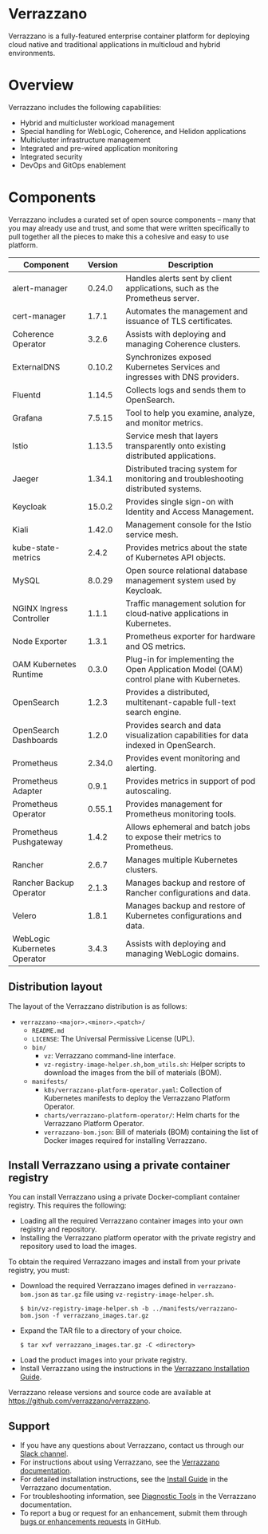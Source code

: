 # Verrazzano

Verrazzano is a fully-featured enterprise container platform for deploying cloud native and traditional applications in multicloud
and hybrid environments.

# Overview
Verrazzano includes the following capabilities:

- Hybrid and multicluster workload management
- Special handling for WebLogic, Coherence, and Helidon applications
- Multicluster infrastructure management
- Integrated and pre-wired application monitoring
- Integrated security
- DevOps and GitOps enablement

# Components
Verrazzano includes a curated set of open source components – many that you may already use and trust, and some that were
written specifically to pull together all the pieces to make this a cohesive and easy to use platform.

| Component                    | Version | Description                                                                              |
|------------------------------|---------|------------------------------------------------------------------------------------------|
| alert-manager                | 0.24.0  | Handles alerts sent by client applications, such as the Prometheus server.               |
| cert-manager                 | 1.7.1   | Automates the management and issuance of TLS certificates.                               |
| Coherence Operator           | 3.2.6   | Assists with deploying and managing Coherence clusters.                                  |
| ExternalDNS                  | 0.10.2  | Synchronizes exposed Kubernetes Services and ingresses with DNS providers.               |
| Fluentd                      | 1.14.5  | Collects logs and sends them to OpenSearch.                                              |
| Grafana                      | 7.5.15  | Tool to help you examine, analyze, and monitor metrics.                                  |
| Istio                        | 1.13.5  | Service mesh that layers transparently onto existing distributed applications.           |
| Jaeger                       | 1.34.1  | Distributed tracing system for monitoring and troubleshooting distributed systems.       |
| Keycloak                     | 15.0.2  | Provides single sign-on with Identity and Access Management.                             |
| Kiali                        | 1.42.0  | Management console for the Istio service mesh.                                           |
| kube-state-metrics           | 2.4.2   | Provides metrics about the state of Kubernetes API objects.                              |
| MySQL                        | 8.0.29  | Open source relational database management system used by Keycloak.                      |
| NGINX Ingress Controller     | 1.1.1   | Traffic management solution for cloud‑native applications in Kubernetes.                 |
| Node Exporter                | 1.3.1   | Prometheus exporter for hardware and OS metrics.                                         |
| OAM Kubernetes Runtime       | 0.3.0   | Plug-in for implementing the Open Application Model (OAM) control plane with Kubernetes. |
| OpenSearch                   | 1.2.3   | Provides a distributed, multitenant-capable full-text search engine.                     |
| OpenSearch Dashboards        | 1.2.0   | Provides search and data visualization capabilities for data indexed in OpenSearch.      |
| Prometheus                   | 2.34.0  | Provides event monitoring and alerting.                                                  |
| Prometheus Adapter           | 0.9.1   | Provides metrics in support of pod autoscaling.                                          |
| Prometheus Operator          | 0.55.1  | Provides management for Prometheus monitoring tools.                                     |
| Prometheus Pushgateway       | 1.4.2   | Allows ephemeral and batch jobs to expose their metrics to Prometheus.                   |
| Rancher                      | 2.6.7   | Manages multiple Kubernetes clusters.                                                    |
| Rancher Backup Operator      | 2.1.3   | Manages backup and restore of Rancher configurations and data.                           |
| Velero                       | 1.8.1   | Manages backup and restore of Kubernetes configurations and data.                        |
| WebLogic Kubernetes Operator | 3.4.3   | Assists with deploying and managing WebLogic domains.                                    |

## Distribution layout

The layout of the Verrazzano distribution is as follows:

* `verrazzano-<major>.<minor>.<patch>/`
  * `README.md`
  * `LICENSE`: The Universal Permissive License (UPL).
  * `bin/`    
     * `vz`: Verrazzano command-line interface.
     * `vz-registry-image-helper.sh,bom_utils.sh`: Helper scripts to download the images from the bill of materials (BOM).
  * `manifests/`     
     * `k8s/verrazzano-platform-operator.yaml`: Collection of Kubernetes manifests to deploy the Verrazzano Platform Operator.
     * `charts/verrazzano-platform-operator/`: Helm charts for the Verrazzano Platform Operator.
     * `verrazzano-bom.json`: Bill of materials (BOM) containing the list of Docker images required for installing Verrazzano.

## Install Verrazzano using a private container registry

You can install Verrazzano using a private Docker-compliant container registry. This requires the following:

*    Loading all the required Verrazzano container images into your own registry and repository.
*    Installing the Verrazzano platform operator with the private registry and repository used to load the images.

To obtain the required Verrazzano images and install from your private registry, you must:
*    Download the required Verrazzano images defined in `verrazzano-bom.json` as `tar.gz` file using `vz-registry-image-helper.sh`.
     ```
     $ bin/vz-registry-image-helper.sh -b ../manifests/verrazzano-bom.json -f verrazzano_images.tar.gz
     ```
*    Expand the TAR file to a directory of your choice.
     ```
     $ tar xvf verrazzano_images.tar.gz -C <directory>
     ```
*    Load the product images into your private registry.
*    Install Verrazzano using the instructions in the [Verrazzano Installation Guide](https://verrazzano.io/latest/docs/setup/install/installation/).

Verrazzano release versions and source code are available at https://github.com/verrazzano/verrazzano.    

## Support

*    If you have any questions about Verrazzano, contact us through our [Slack channel](https://bit.ly/3gOeRJn).
*    For instructions about using Verrazzano, see the [Verrazzano documentation](https://verrazzano.io/latest/docs/).
*    For detailed installation instructions, see the [Install Guide](https://verrazzano.io/latest/docs/setup/install/installation/) in the Verrazzano documentation.
*    For troubleshooting information, see [Diagnostic Tools](https://verrazzano.io/latest/docs/troubleshooting/diagnostictools/) in the Verrazzano documentation.
*    To report a bug or request for an enhancement, submit them through [bugs or enhancements requests](https://github.com/verrazzano/verrazzano/issues/new/choose) in GitHub.
